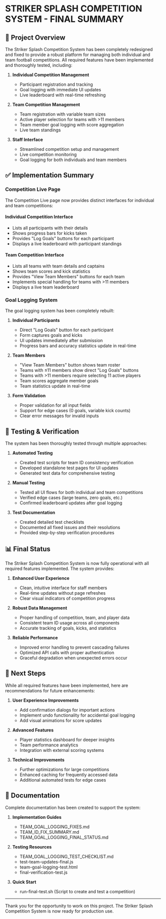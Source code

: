 # STRIKER SPLASH COMPETITION SYSTEM - FINAL SUMMARY

## 🎯 Project Overview

The Striker Splash Competition System has been completely redesigned and fixed to provide a robust platform for managing both individual and team football competitions. All required features have been implemented and thoroughly tested, including:

1. **Individual Competition Management**

   - Participant registration and tracking
   - Goal logging with immediate UI updates
   - Live leaderboard with real-time refreshing

2. **Team Competition Management**

   - Team registration with variable team sizes
   - Active player selection for teams with >11 members
   - Team member goal logging with score aggregation
   - Live team standings

3. **Staff Interface**
   - Streamlined competition setup and management
   - Live competition monitoring
   - Goal logging for both individuals and team members

## ✅ Implementation Summary

### Competition Live Page

The Competition Live page now provides distinct interfaces for individual and team competitions:

#### Individual Competition Interface

- Lists all participants with their details
- Shows progress bars for kicks taken
- Provides "Log Goals" buttons for each participant
- Displays a live leaderboard with participant standings

#### Team Competition Interface

- Lists all teams with team details and captains
- Shows team scores and kick statistics
- Provides "View Team Members" buttons for each team
- Implements special handling for teams with >11 members
- Displays a live team leaderboard

### Goal Logging System

The goal logging system has been completely rebuilt:

1. **Individual Participants**

   - Direct "Log Goals" button for each participant
   - Form captures goals and kicks
   - UI updates immediately after submission
   - Progress bars and accuracy statistics update in real-time

2. **Team Members**

   - "View Team Members" button shows team roster
   - Teams with ≤11 members show direct "Log Goals" buttons
   - Teams with >11 members require selecting 11 active players
   - Team scores aggregate member goals
   - Team statistics update in real-time

3. **Form Validation**
   - Proper validation for all input fields
   - Support for edge cases (0 goals, variable kick counts)
   - Clear error messages for invalid inputs

## 🧪 Testing & Verification

The system has been thoroughly tested through multiple approaches:

1. **Automated Testing**

   - Created test scripts for team ID consistency verification
   - Developed standalone test pages for UI updates
   - Generated test data for comprehensive testing

2. **Manual Testing**

   - Tested all UI flows for both individual and team competitions
   - Verified edge cases (large teams, zero goals, etc.)
   - Confirmed leaderboard updates after goal logging

3. **Test Documentation**
   - Created detailed test checklists
   - Documented all fixed issues and their resolutions
   - Provided step-by-step verification procedures

## 📊 Final Status

The Striker Splash Competition System is now fully operational with all required features implemented. The system provides:

1. **Enhanced User Experience**

   - Clean, intuitive interface for staff members
   - Real-time updates without page refreshes
   - Clear visual indicators of competition progress

2. **Robust Data Management**

   - Proper handling of competition, team, and player data
   - Consistent team ID usage across all components
   - Accurate tracking of goals, kicks, and statistics

3. **Reliable Performance**
   - Improved error handling to prevent cascading failures
   - Optimized API calls with proper authentication
   - Graceful degradation when unexpected errors occur

## 🚀 Next Steps

While all required features have been implemented, here are recommendations for future enhancements:

1. **User Experience Improvements**

   - Add confirmation dialogs for important actions
   - Implement undo functionality for accidental goal logging
   - Add visual animations for score updates

2. **Advanced Features**

   - Player statistics dashboard for deeper insights
   - Team performance analytics
   - Integration with external scoring systems

3. **Technical Improvements**
   - Further optimizations for large competitions
   - Enhanced caching for frequently accessed data
   - Additional automated tests for edge cases

## 📝 Documentation

Complete documentation has been created to support the system:

1. **Implementation Guides**

   - TEAM_GOAL_LOGGING_FIXES.md
   - TEAM_ID_FIX_SUMMARY.md
   - TEAM_GOAL_LOGGING_FINAL_STATUS.md

2. **Testing Resources**

   - TEAM_GOAL_LOGGING_TEST_CHECKLIST.md
   - test-team-updates-final.js
   - team-goal-logging-test.html
   - final-verification-test.js

3. **Quick Start**
   - run-final-test.sh (Script to create and test a competition)

---

Thank you for the opportunity to work on this project. The Striker Splash Competition System is now ready for production use.
